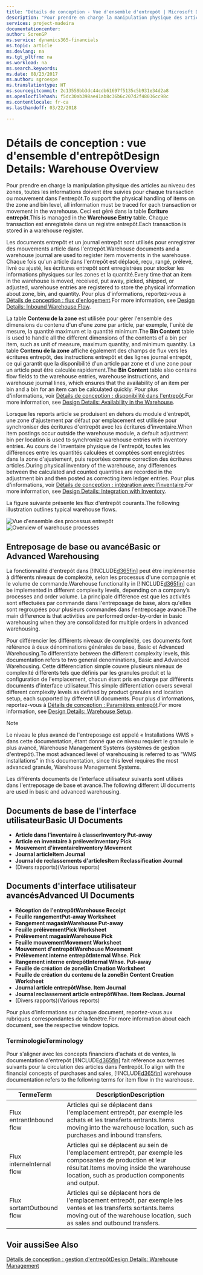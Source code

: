 ```yaml
---
title: "Détails de conception - Vue d'ensemble d'entrepôt | Microsoft Docs"
description: "Pour prendre en charge la manipulation physique des articles au niveau des zones, toutes les informations doivent être suivies pour chaque transaction ou mouvement dans l'entrepôt. Ceci est géré dans la table **Écriture entrepôt**. Chaque transaction est enregistrée dans un registre entrepôt."
services: project-madeira
documentationcenter: 
author: SorenGP
ms.service: dynamics365-financials
ms.topic: article
ms.devlang: na
ms.tgt_pltfrm: na
ms.workload: na
ms.search.keywords: 
ms.date: 08/23/2017
ms.author: sgroespe
ms.translationtype: HT
ms.sourcegitcommit: 2c13559bb3dc44cdb61697f5135c5b931e34d2a8
ms.openlocfilehash: f5dc30ab398ae41ab8c36b6c207d2f48036cc98c
ms.contentlocale: fr-ca
ms.lasthandoff: 03/22/2018

---
```

# <a name="design-details-warehouse-overview"></a><span data-ttu-id="89b75-105">Détails de conception : vue d'ensemble d'entrepôt</span><span class="sxs-lookup"><span data-stu-id="89b75-105">Design Details: Warehouse Overview</span></span>
<span data-ttu-id="89b75-106">Pour prendre en charge la manipulation physique des articles au niveau des zones, toutes les informations doivent être suivies pour chaque transaction ou mouvement dans l'entrepôt.</span><span class="sxs-lookup"><span data-stu-id="89b75-106">To support the physical handling of items on the zone and bin level, all information must be traced for each transaction or movement in the warehouse.</span></span> <span data-ttu-id="89b75-107">Ceci est géré dans la table **Écriture entrepôt**.</span><span class="sxs-lookup"><span data-stu-id="89b75-107">This is managed in the **Warehouse Entry** table.</span></span> <span data-ttu-id="89b75-108">Chaque transaction est enregistrée dans un registre entrepôt.</span><span class="sxs-lookup"><span data-stu-id="89b75-108">Each transaction is stored in a warehouse register.</span></span>  

<span data-ttu-id="89b75-109">Les documents entrepôt et un journal entrepôt sont utilisés pour enregistrer des mouvements article dans l'entrepôt.</span><span class="sxs-lookup"><span data-stu-id="89b75-109">Warehouse documents and a warehouse journal are used to register item movements in the warehouse.</span></span> <span data-ttu-id="89b75-110">Chaque fois qu'un article dans l'entrepôt est déplacé, reçu, rangé, prélevé, livré ou ajusté, les écritures entrepôt sont enregistrées pour stocker les informations physiques sur les zones et la quantité.</span><span class="sxs-lookup"><span data-stu-id="89b75-110">Every time that an item in the warehouse is moved, received, put away, picked, shipped, or adjusted, warehouse entries are registered to store the physical information about zone, bin, and quantity.</span></span> <span data-ttu-id="89b75-111">Pour plus d'informations, reportez\-vous à [Détails de conception : flux d'enlogement](design-details-outbound-warehouse-flow.md).</span><span class="sxs-lookup"><span data-stu-id="89b75-111">For more information, see [Design Details: Inbound Warehouse Flow](design-details-outbound-warehouse-flow.md).</span></span>  

<span data-ttu-id="89b75-112">La table **Contenu de la zone** est utilisée pour gérer l'ensemble des dimensions du contenu d'un d'une zone par article, par exemple, l'unité de mesure, la quantité maximum et la quantité minimum.</span><span class="sxs-lookup"><span data-stu-id="89b75-112">The **Bin Content** table is used to handle all the different dimensions of the contents of a bin per item, such as unit of measure, maximum quantity, and minimum quantity.</span></span> <span data-ttu-id="89b75-113">La table **Contenu de la zone** affiche également des champs de flux vers les écritures entrepôt, des instructions entrepôt et des lignes journal entrepôt, ce qui garantit que la disponibilité d'un article par zone et d'une zone pour un article peut être calculée rapidement.</span><span class="sxs-lookup"><span data-stu-id="89b75-113">The **Bin Content** table also contains flow fields to the warehouse entries, warehouse instructions, and warehouse journal lines, which ensures that the availability of an item per bin and a bin for an item can be calculated quickly.</span></span> <span data-ttu-id="89b75-114">Pour plus d'informations, voir [Détails de conception : disponibilité dans l'entrepôt](design-details-availability-in-the-warehouse.md).</span><span class="sxs-lookup"><span data-stu-id="89b75-114">For more information, see [Design Details: Availability in the Warehouse](design-details-availability-in-the-warehouse.md).</span></span>  

<span data-ttu-id="89b75-115">Lorsque les reports article se produisent en dehors du module d'entrepôt, une zone d'ajustement par défaut par emplacement est utilisée pour synchroniser des écritures d'entrepôt avec les écritures d'inventaire.</span><span class="sxs-lookup"><span data-stu-id="89b75-115">When item postings occur outside the warehouse module, a default adjustment bin per location is used to synchronize warehouse entries with inventory entries.</span></span> <span data-ttu-id="89b75-116">Au cours de l'inventaire physique de l'entrepôt, toutes les différences entre les quantités calculées et comptées sont enregistrées dans la zone d'ajustement, puis reportées comme correction des écritures articles.</span><span class="sxs-lookup"><span data-stu-id="89b75-116">During physical inventory of the warehouse, any differences between the calculated and counted quantities are recorded in the adjustment bin and then posted as correcting item ledger entries.</span></span> <span data-ttu-id="89b75-117">Pour plus d'informations, voir [Détails de conception : intégration avec l'inventaire](design-details-integration-with-inventory.md).</span><span class="sxs-lookup"><span data-stu-id="89b75-117">For more information, see [Design Details: Integration with Inventory](design-details-integration-with-inventory.md).</span></span>  

<span data-ttu-id="89b75-118">La figure suivante présente les flux d'entrepôt courants.</span><span class="sxs-lookup"><span data-stu-id="89b75-118">The following illustration outlines typical warehouse flows.</span></span>  

<span data-ttu-id="89b75-119">![Vue d'ensemble des processus entrepôt](media/design_details_warehouse_management_overview.png "design_details_warehouse_management_overview")</span><span class="sxs-lookup"><span data-stu-id="89b75-119">![Overview of warehouse processes](media/design_details_warehouse_management_overview.png "design_details_warehouse_management_overview")</span></span>  

## <a name="basic-or-advanced-warehousing"></a><span data-ttu-id="89b75-120">Entreposage de base ou avancé</span><span class="sxs-lookup"><span data-stu-id="89b75-120">Basic or Advanced Warehousing</span></span>  
<span data-ttu-id="89b75-121">La fonctionnalité d'entrepôt dans [!INCLUDE[d365fin](includes/d365fin_md.md)] peut être implémentée à différents niveaux de complexité, selon les processus d'une compagnie et le volume de commande.</span><span class="sxs-lookup"><span data-stu-id="89b75-121">Warehouse functionality in [!INCLUDE[d365fin](includes/d365fin_md.md)] can be implemented in different complexity levels, depending on a company’s processes and order volume.</span></span> <span data-ttu-id="89b75-122">La principale différence est que les activités sont effectuées par commande dans l'entreposage de base, alors qu'elles sont regroupées pour plusieurs commandes dans l'entreposage avancé.</span><span class="sxs-lookup"><span data-stu-id="89b75-122">The main difference is that activities are performed order-by-order in basic warehousing when they are consolidated for multiple orders in advanced warehousing.</span></span>  

 <span data-ttu-id="89b75-123">Pour différencier les différents niveaux de complexité, ces documents font référence à deux dénominations générales de base, Basic et Advanced Warehousing.</span><span class="sxs-lookup"><span data-stu-id="89b75-123">To differentiate between the different complexity levels, this documentation refers to two general denominations, Basic and Advanced Warehousing.</span></span> <span data-ttu-id="89b75-124">Cette différenciation simple couvre plusieurs niveaux de complexité différents tels que définis par les granules produit et la configuration de l'emplacement, chacun étant pris en charge par différents documents d'interface utilisateur.</span><span class="sxs-lookup"><span data-stu-id="89b75-124">This simple differentiation covers several different complexity levels as defined by product granules and location setup, each supported by different UI documents.</span></span> <span data-ttu-id="89b75-125">Pour plus d'informations, reportez\-vous à [Détails de conception : Paramètres entrepôt](design-details-warehouse-setup.md).</span><span class="sxs-lookup"><span data-stu-id="89b75-125">For more information, see [Design Details: Warehouse Setup](design-details-warehouse-setup.md).</span></span>  

> [!NOTE]  
>  <span data-ttu-id="89b75-126">Le niveau le plus avancé de l'entreposage est appelé « Installations WMS » dans cette documentation, étant donné que ce niveau requiert le granule le plus avancé, Warehouse Management Systems (systèmes de gestion d'entrepôt).</span><span class="sxs-lookup"><span data-stu-id="89b75-126">The most advanced level of warehousing is referred to as “WMS installations” in this documentation, since this level requires the most advanced granule, Warehouse Management Systems.</span></span>  

 <span data-ttu-id="89b75-127">Les différents documents de l'interface utilisateur suivants sont utilisés dans l'entreposage de base et avancé.</span><span class="sxs-lookup"><span data-stu-id="89b75-127">The following different UI documents are used in basic and advanced warehousing.</span></span>  

## <a name="basic-ui-documents"></a><span data-ttu-id="89b75-128">Documents de base de l'interface utilisateur</span><span class="sxs-lookup"><span data-stu-id="89b75-128">Basic UI Documents</span></span>  

-   <span data-ttu-id="89b75-129">**Article dans l'inventaire à classer**</span><span class="sxs-lookup"><span data-stu-id="89b75-129">**Inventory Put-away**</span></span>  
-   <span data-ttu-id="89b75-130">**Article en inventaire à prélever**</span><span class="sxs-lookup"><span data-stu-id="89b75-130">**Inventory Pick**</span></span>  
-   <span data-ttu-id="89b75-131">**Mouvement d'inventaire**</span><span class="sxs-lookup"><span data-stu-id="89b75-131">**Inventory Movement**</span></span>  
-   <span data-ttu-id="89b75-132">**Journal article**</span><span class="sxs-lookup"><span data-stu-id="89b75-132">**Item Journal**</span></span>  
-   <span data-ttu-id="89b75-133">**Journal de reclassements d'articles**</span><span class="sxs-lookup"><span data-stu-id="89b75-133">**Item Reclassification Journal**</span></span>  
-   <span data-ttu-id="89b75-134">(Divers rapports)</span><span class="sxs-lookup"><span data-stu-id="89b75-134">(Various reports)</span></span>  

## <a name="advanced-ui-documents"></a><span data-ttu-id="89b75-135">Documents d'interface utilisateur avancés</span><span class="sxs-lookup"><span data-stu-id="89b75-135">Advanced UI Documents</span></span>  

-   <span data-ttu-id="89b75-136">**Réception de l'entrepôt**</span><span class="sxs-lookup"><span data-stu-id="89b75-136">**Warehouse Receipt**</span></span>  
-   <span data-ttu-id="89b75-137">**Feuille rangement**</span><span class="sxs-lookup"><span data-stu-id="89b75-137">**Put-away Worksheet**</span></span>  
-   <span data-ttu-id="89b75-138">**Rangement magasin**</span><span class="sxs-lookup"><span data-stu-id="89b75-138">**Warehouse Put-away**</span></span>  
-   <span data-ttu-id="89b75-139">**Feuille prélèvement**</span><span class="sxs-lookup"><span data-stu-id="89b75-139">**Pick Worksheet**</span></span>  
-   <span data-ttu-id="89b75-140">**Prélèvement magasin**</span><span class="sxs-lookup"><span data-stu-id="89b75-140">**Warehouse Pick**</span></span>  
-   <span data-ttu-id="89b75-141">**Feuille mouvement**</span><span class="sxs-lookup"><span data-stu-id="89b75-141">**Movement Worksheet**</span></span>  
-   <span data-ttu-id="89b75-142">**Mouvement d'entrepôt**</span><span class="sxs-lookup"><span data-stu-id="89b75-142">**Warehouse Movement**</span></span>  
-   <span data-ttu-id="89b75-143">**Prélèvement interne entrepôt**</span><span class="sxs-lookup"><span data-stu-id="89b75-143">**Internal Whse. Pick**</span></span>  
-   <span data-ttu-id="89b75-144">**Rangement interne entrepôt**</span><span class="sxs-lookup"><span data-stu-id="89b75-144">**Internal Whse. Put-away**</span></span>  
-   <span data-ttu-id="89b75-145">**Feuille de création de zone**</span><span class="sxs-lookup"><span data-stu-id="89b75-145">**Bin Creation Worksheet**</span></span>  
-   <span data-ttu-id="89b75-146">**Feuille de création du contenu de la zone**</span><span class="sxs-lookup"><span data-stu-id="89b75-146">**Bin Content Creation Worksheet**</span></span>  
-   <span data-ttu-id="89b75-147">**Journal article entrepôt**</span><span class="sxs-lookup"><span data-stu-id="89b75-147">**Whse. Item Journal**</span></span>  
-   <span data-ttu-id="89b75-148">**Journal reclassement article entrepôt**</span><span class="sxs-lookup"><span data-stu-id="89b75-148">**Whse. Item Reclass. Journal**</span></span>  
-   <span data-ttu-id="89b75-149">(Divers rapports)</span><span class="sxs-lookup"><span data-stu-id="89b75-149">(Various reports)</span></span>  

<span data-ttu-id="89b75-150">Pour plus d'informations sur chaque document, reportez-vous aux rubriques correspondantes de la fenêtre.</span><span class="sxs-lookup"><span data-stu-id="89b75-150">For more information about each document, see the respective window topics.</span></span>  

### <a name="terminology"></a><span data-ttu-id="89b75-151">Terminologie</span><span class="sxs-lookup"><span data-stu-id="89b75-151">Terminology</span></span>  
<span data-ttu-id="89b75-152">Pour s'aligner avec les concepts financiers d'achats et de ventes, la documentation d'entrepôt [!INCLUDE[d365fin](includes/d365fin_md.md)] fait référence aux termes suivants pour la circulation des articles dans l'entrepôt.</span><span class="sxs-lookup"><span data-stu-id="89b75-152">To align with the financial concepts of purchases and sales, [!INCLUDE[d365fin](includes/d365fin_md.md)] warehouse documentation refers to the following terms for item flow in the warehouse.</span></span>  

|<span data-ttu-id="89b75-153">Terme</span><span class="sxs-lookup"><span data-stu-id="89b75-153">Term</span></span>|<span data-ttu-id="89b75-154">Description</span><span class="sxs-lookup"><span data-stu-id="89b75-154">Description</span></span>|  
|----------|---------------------------------------|  
|<span data-ttu-id="89b75-155">Flux entrant</span><span class="sxs-lookup"><span data-stu-id="89b75-155">Inbound flow</span></span>|<span data-ttu-id="89b75-156">Articles qui se déplacent dans l'emplacement entrepôt, par exemple les achats et les transferts entrants.</span><span class="sxs-lookup"><span data-stu-id="89b75-156">Items moving into the warehouse location, such as purchases and inbound transfers.</span></span>|  
|<span data-ttu-id="89b75-157">Flux interne</span><span class="sxs-lookup"><span data-stu-id="89b75-157">Internal flow</span></span>|<span data-ttu-id="89b75-158">Articles qui se déplacent au sein de l'emplacement entrepôt, par exemple les composantes de production et leur résultat.</span><span class="sxs-lookup"><span data-stu-id="89b75-158">Items moving inside the warehouse location, such as production components and output.</span></span>|  
|<span data-ttu-id="89b75-159">Flux sortant</span><span class="sxs-lookup"><span data-stu-id="89b75-159">Outbound flow</span></span>|<span data-ttu-id="89b75-160">Articles qui se déplacent hors de l'emplacement entrepôt, par exemple les ventes et les transferts sortants.</span><span class="sxs-lookup"><span data-stu-id="89b75-160">Items moving out of the warehouse location, such as sales and outbound transfers.</span></span>|  

## <a name="see-also"></a><span data-ttu-id="89b75-161">Voir aussi</span><span class="sxs-lookup"><span data-stu-id="89b75-161">See Also</span></span>  
 [<span data-ttu-id="89b75-162">Détails de conception : gestion d'entrepôt</span><span class="sxs-lookup"><span data-stu-id="89b75-162">Design Details: Warehouse Management</span></span>](design-details-warehouse-management.md)

